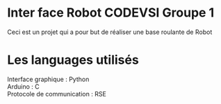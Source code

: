 Inter face Robot CODEVSI Groupe 1
===
Ceci est un projet qui a pour but de réaliser une base roulante de Robot

# Les languages utilisés
Interface graphique : Python\
Arduino : C\
Protocole de communication : RSE

